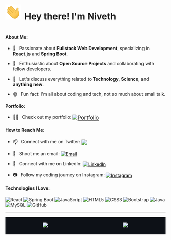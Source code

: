 <!-- Header with Banner Image -->
<div style="display: flex; align-items: baseline;">
  <img src="./img/hi.gif" style="width:50px" alt="Hi there!" style="vertical-align: middle;" />
  <h1 style="margin-left: 10px;">Hey there! I'm Niveth</h1>
</div>

#### About Me:<br>

- 🔭 &ensp;Passionate about **Fullstack Web Development**, specializing in **React.js** and **Spring Boot**.

- 🌱 &ensp;Enthusiastic about **Open Source Projects** and collaborating with fellow developers.
- 💬 &ensp;Let's discuss everything related to **Technology**, **Science**, and **anything new**.
- 😅 &ensp;Fun fact: I'm all about coding and tech, not so much about small talk.

#### Portfolio:

- 👨‍🎓 &ensp;Check out my portfolio:
  <a href="https://nivethjunnithan.github.io/" target="_blank">
  <img align="center" src="https://img.shields.io/badge/Portfolio-181717?style=flat-square&logo=github" alt="Portfolio" style="vertical-align: middle; font-size: larger;"/>
  </a>

#### How to Reach Me:

- 📫 &ensp;Connect with me on Twitter:
  <a href="https://twitter.com/nivethjunnithan" target="_blank">
  <img align="center" src="https://img.shields.io/badge/@nivethjunnithan-1DA1F2?style=flat-square&logo=twitter&logoColor=white" style="vertical-align: middle; color: black;" />
  </a>

- 📧 &ensp;Shoot me an email:
  <a href="mailto:nivethunnithan@gmail.com" target="_blank">
  <img align="center" src="https://img.shields.io/badge/nivethunnithan@gmail.com-D14836?style=flat-square&logo=gmail&logoColor=white" alt="Email" style="vertical-align: middle; color: black;" />
  </a>

- 💼 &ensp;Connect with me on LinkedIn:
  <a href="https://www.linkedin.com/in/nivethjunnithan/" target="_blank">
  <img align="center" src="https://img.shields.io/badge/nivethjunnithan-0A66C2?style=flat-square&logo=linkedin&logoColor=white" alt="LinkedIn" style="vertical-align: middle; color: black;" />
  </a>

- 📷 &ensp;Follow my coding journey on Instagram:
  <a href="https://instagram.com/_niveth.j.unnithan_" target="_blank">
  <img align="center" src="https://img.shields.io/badge/_niveth.j.unnithan_-E4405F?style=flat-square&logo=instagram&logoColor=white" alt="Instagram" style="vertical-align: middle; color: black;" />
  </a>

#### Technologies I Love:<br>

![React](https://img.shields.io/badge/-React-20232A?style=flat-square&logo=react)
![Spring Boot](https://img.shields.io/badge/Spring%20Boot-6DB33F?style=flat-square&logo=spring&logoColor=white)
![JavaScript](https://img.shields.io/badge/-JavaScript-F7DF1E?style=flat-square&logo=javascript&logoColor=black)
![HTML5](https://img.shields.io/badge/-HTML5-E34F26?style=flat-square&logo=html5&logoColor=white)
![CSS3](https://img.shields.io/badge/-CSS3-1572B6?style=flat-square&logo=css3)
![Bootstrap](https://img.shields.io/badge/-Bootstrap-563D7C?style=flat-square&logo=bootstrap)
![Java](https://img.shields.io/badge/-Java-007396?style=flat-square&logo=java&logoColor=white)
![MySQL](https://img.shields.io/badge/-MySQL-00000F?style=flat-square&logo=mysql)
![GitHub](https://img.shields.io/badge/-GitHub-181717?style=flat-square&logo=github)

---

<!-- GitHub Stats and Top Languages Side by Side -->
<table style="width: 100%; display: table;">
  <tr>
    <td style="width: 48%; background-color: #0d1117;">
      <p align="center">
        <a href="https://github.com/anuraghazra/github-readme-stats">
          <img height="180em" src="https://github-readme-stats-eight-theta.vercel.app/api?username=nivethjunnithan&show_icons=true&include_all_commits=true&count_private=true&hide_border=true&bg_color=0d1117&title_color=58a6ff&icon_color=58a6ff&text_color=ffffff"/>
        </a>
      </p>
    </td>
    <td style="width: 48%; background-color: #0d1117;">
      <p align="center">
        <a href="https://github.com/anuraghazra/github-readme-stats">
          <img height="180em" src="https://github-readme-stats-eight-theta.vercel.app/api/top-langs/?username=nivethjunnithan&layout=compact&langs_count=8&hide_border=true&bg_color=0d1117&title_color=58a6ff&text_color=ffffff"/>
        </a>
      </p>
    </td>
  </tr>
</table>
<!-- You can add more sections like projects, contributions, articles
